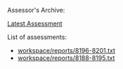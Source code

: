 Assessor's Archive:

[Latest Assessment](workspace/reports/8196-8201.txt)

List of assessments:

* [workspace/reports/8196-8201.txt](8196-8201.txt)
* [workspace/reports/8188-8195.txt](8188-8195.txt)
